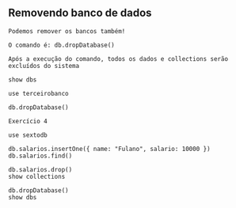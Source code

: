 ## Removendo banco de dados

```
Podemos remover os bancos também!
```

```
O comando é: db.dropDatabase()
```

```
Após a execução do comando, todos os dados e collections serão excluídos do sistema
```

```
show dbs

use terceirobanco

db.dropDatabase()
```

```
Exercício 4

use sextodb

db.salarios.insertOne({ name: "Fulano", salario: 10000 })
db.salarios.find()

db.salarios.drop()
show collections

db.dropDatabase()
show dbs
```
